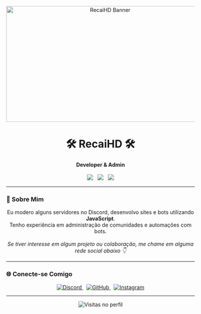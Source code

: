 <!-- README.md estilizado -->
<p align="center">
  <img src="https://i.postimg.cc/13PwTKjJ/did-a-frieren-screenshot-redraw-v0-9dgb7aehdjnc1.webp" width="540" height="310" alt="RecaiHD Banner"/>
</p>

<h1 align="center">🛠️ RecaiHD 🛠️</h1>

<p align="center">
  <strong>Developer & Admin</strong><br><br>

  <img src="https://img.shields.io/badge/JavaScript-F7DF1E?style=for-the-badge&logo=javascript&logoColor=black" />
  &nbsp;
  <img src="https://img.shields.io/badge/HTML-E34F26?style=for-the-badge&logo=html5&logoColor=white" />
  &nbsp;
  <img src="https://img.shields.io/badge/CSS-1572B6?style=for-the-badge&logo=css3&logoColor=white" />
</p>

---

### 🧠 Sobre Mim

<p align="center">
  Eu modero alguns servidores no Discord, desenvolvo sites e bots utilizando <strong>JavaScript</strong>.<br>
  Tenho experiência em administração de comunidades e automações com bots.<br><br>
  <em>Se tiver interesse em algum projeto ou colaboração, me chame em alguma rede social abaixo 👇</em>
</p>

---

### 🌐 Conecte-se Comigo

<p align="center">
  <a href="https://discord.gg/UNuYBvZREC" target="_blank" rel="noopener noreferrer">
    <img src="https://img.shields.io/badge/Discord-5865F2?style=for-the-badge&logo=discord&logoColor=white" alt="Discord"/>
  </a>
  &nbsp;
  <a href="https://github.com/RecaiHD" target="_blank" rel="noopener noreferrer">
    <img src="https://img.shields.io/badge/GitHub-000?style=for-the-badge&logo=github&logoColor=white" alt="GitHub"/>
  </a>
  &nbsp;
  <a href="https://instagram.com/seu_usuario" target="_blank" rel="noopener noreferrer">
    <img src="https://img.shields.io/badge/Instagram-E1306C?style=for-the-badge&logo=instagram&logoColor=white" alt="Instagram"/>
  </a>
</p>


---

<p align="center">
  <img src="https://komarev.com/ghpvc/?username=RecaiHD&style=flat-square&color=blue" alt="Visitas no perfil"/>
</p>

